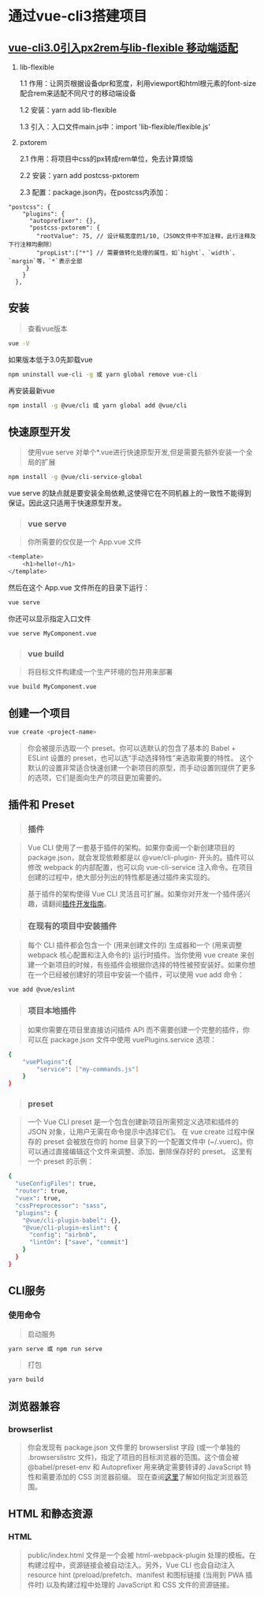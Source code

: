 # 通过vue-cli3搭建项目

## [vue-cli3.0引入px2rem与lib-flexible 移动端适配](https://www.jianshu.com/p/191d1e21f7ed)

1. lib-flexible    

    1.1 作用：让网页根据设备dpr和宽度，利用viewport和html根元素的font-size配合rem来适配不同尺寸的移动端设备

    1.2 安装：yarn add lib-flexible

    1.3 引入：入口文件main.js中：import 'lib-flexible/flexible.js'

2. pxtorem

    2.1 作用：将项目中css的px转成rem单位，免去计算烦恼

    2.2 安装：yarn add postcss-pxtorem

    2.3 配置：package.json内，在postcss内添加：

```
"postcss": {
    "plugins": {
      "autoprefixer": {},
      "postcss-pxtorem": {
        "rootValue": 75, // 设计稿宽度的1/10,（JSON文件中不加注释，此行注释及下行注释均删除）
        "propList":["*"] // 需要做转化处理的属性，如`hight`、`width`、`margin`等，`*`表示全部
     }
    }
  },
```
## 安装

> 查看vue版本
```bash
vue -V
```
如果版本低于3.0先卸载vue
```bash
npm uninstall vue-cli -g 或 yarn global remove vue-cli
```
再安装最新vue
```bash
npm install -g @vue/cli 或 yarn global add @vue/cli
```

## 快速原型开发

> 使用vue serve 对单个*.vue进行快速原型开发,但是需要先额外安装一个全局的扩展
```bash
npm install -g @vue/cli-service-global
```
vue serve 的缺点就是要安装全局依赖,这使得它在不同机器上的一致性不能得到保证。因此这只适用于快速原型开发。

> ### vue serve

> 你所需要的仅仅是一个 App.vue 文件
```bash
<template>
	<h1>hello!</h1>
</template>
```
然后在这个 App.vue 文件所在的目录下运行：
```bash
vue serve
```
你还可以显示指定入口文件
```bash
vue serve MyComponent.vue
```

> ### vue build

> 将目标文件构建成一个生产环境的包并用来部署
```bash 
vue build MyComponent.vue
```

## 创建一个项目

```bash
vue create <project-name>
```
> 你会被提示选取一个 preset。你可以选默认的包含了基本的 Babel + ESLint 设置的 preset，也可以选“手动选择特性”来选取需要的特性。
这个默认的设置非常适合快速创建一个新项目的原型，而手动设置则提供了更多的选项，它们是面向生产的项目更加需要的。

## 插件和 Preset

> ### 插件

> Vue CLI 使用了一套基于插件的架构。如果你查阅一个新创建项目的package.json，就会发现依赖都是以 @vue/cli-plugin- 开头的。插件可以修改 webpack 的内部配置，也可以向 vue-cli-service 注入命令。在项目创建的过程中，绝大部分列出的特性都是通过插件来实现的。

> 基于插件的架构使得 Vue CLI 灵活且可扩展。如果你对开发一个插件感兴趣，请翻阅[插件开发指南](https://cli.vuejs.org/zh/dev-guide/plugin-dev.html)。

> ### 在现有的项目中安装插件
 
> 每个 CLI 插件都会包含一个 (用来创建文件的) 生成器和一个 (用来调整 webpack 核心配置和注入命令的) 运行时插件。当你使用 vue create 来创建一个新项目的时候，有些插件会根据你选择的特性被预安装好。如果你想在一个已经被创建好的项目中安装一个插件，可以使用 vue add 命令：
```bash
vue add @vue/eslint
```
> ### 项目本地插件

> 如果你需要在项目里直接访问插件 API 而不需要创建一个完整的插件，你可以在 package.json 文件中使用 vuePlugins.service 选项：
```bash
{
	"vuePlugins":{
		"service": ["my-commands.js"]
	}
}
```

> ### preset

> 一个 Vue CLI preset 是一个包含创建新项目所需预定义选项和插件的 JSON 对象，让用户无需在命令提示中选择它们。
在 vue create 过程中保存的 preset 会被放在你的 home 目录下的一个配置文件中 (~/.vuerc)。你可以通过直接编辑这个文件来调整、添加、删除保存好的 preset。
这里有一个 preset 的示例：
```bash
{
  "useConfigFiles": true,
  "router": true,
  "vuex": true,
  "cssPreprocessor": "sass",
  "plugins": {
    "@vue/cli-plugin-babel": {},
    "@vue/cli-plugin-eslint": {
      "config": "airbnb",
      "lintOn": ["save", "commit"]
    }
  }
}
```

## CLI服务

### 使用命令

> 启动服务

```bash
yarn serve 或 npm run serve
```

> 打包

```bash
yarn build
```

## 浏览器兼容

### browserlist

> 你会发现有 package.json 文件里的 browserslist 字段 (或一个单独的 .browserslistrc 文件)，指定了项目的目标浏览器的范围。这个值会被 @babel/preset-env 和 Autoprefixer 用来确定需要转译的 JavaScript 特性和需要添加的 CSS 浏览器前缀。
现在查阅[这里](https://github.com/browserslist/browserslist)了解如何指定浏览器范围。

## HTML 和静态资源

### HTML

> public/index.html 文件是一个会被 html-webpack-plugin 处理的模板。在构建过程中，资源链接会被自动注入。另外，Vue CLI 也会自动注入 resource hint (preload/prefetch、manifest 和图标链接 (当用到 PWA 插件时) 以及构建过程中处理的 JavaScript 和 CSS 文件的资源链接。



